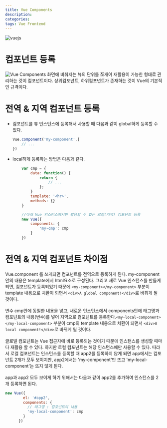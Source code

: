 ```yaml
---
title: Vue Components
description: 
categories: 
tags: Vue Frontend
---
```


![vuejs](https://i.ytimg.com/vi/DsuTwV0jwaY/maxresdefault.jpg)

# 컴포넌트 등록

![Vue Components](https://kr.vuejs.org/images/components.png)
화면에 비춰지는 뷰의 단위를 쪼개어 재활용이 가능한 형태로 관리하는 것이 컴포넌트이다. 상위컴포넌트, 하위컴포넌트가 존재하는 것이 Vue의 기본적인 규격이다.

# 전역 & 지역 컴포넌트 등록

* 컴포넌트를 뷰 인스턴스에 등록해서 사용할 때 다음과 같이 global하게 등록할 수 있다.
    ```javascript
    Vue.component('my-component',{
        // ...
    })
    ```
* local하게 등록하는 방법은 다음과 같다.
    ```javascript
        var cmp = {
            data: function() {
                return {
                    // ...
                };
            }
            template: '<hr>',
            methods: {}
        }

        //아래 Vue 인스턴스에서만 활용할 수 있는 로컬(지역) 컴포넌트 등록
        new Vue({
            components: {
                'my-cmp': cmp
            }
        })
    ```

# 전역 & 지역 컴포넌트 차이점

<script src="https://gist.github.com/groovypark/b642e5dc8c17d85e660baea34627eccb.js"></script>

Vue.component 를 쓰게되면 컴포넌트를 전역으로 등록하게 된다. my-component안의 내용은 template에서 html요소로 구성된다. 그리고 새로 Vue 인스턴스를 만들게 되면, 컴포넌트가 등록되었기 때문에 `<my-component></my-component>` 부분이 template 내용으로 치환이 되면서 `<div>A global component!</div>`로 바뀌게 될 것이다.<br/>
<br/>
변수 cmp안에 동일한 내용을 넣고, 새로운 인스턴스에서 components안에 태그명과 컴포넌트의 내용(변수)를 넣어 지역으로 컴포넌트를 등록한다.`<my-local-component></my-local-component>` 부분이 cmp의 template 내용으로 치환이 되면서 `<div>A local component!</div>`로 바뀌게 될 것이다.<br/>
<br/>
글로벌 컴포넌트는 Vue 접근자에 바로 등록되는 것이기 때문에 인스턴스를 생성할 때마다 재활용 할 수 있다. 하지만 로컬 컴포넌트는 해당 인스턴스에만 사용할 수 있다. 따라서 로컬 컴포넌트는 인스턴스를 등록할 때 app2를 등록하지 않게 되면 app에서는 컴포넌트 2개가 모두 보이지만, app2에서는 'my-component'만 뜨고 'my-local-component'는 뜨지 않게 된다.<br/>
<br/>
app과 app2 모두 보이게 하기 위해서는 다음과 같이 app2를 추가하여 인스턴스를 2개 등록하면 된다.

```javascript
new Vue({
        el: '#app2',
        components: {
          // 태그명 : 컴포넌트의 내용
          'my-local-component': cmp
        }
      })
```
